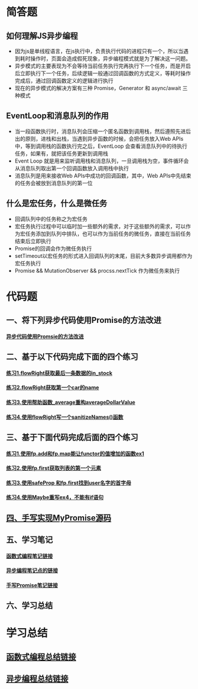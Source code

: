 # 简答题
## 如何理解JS异步编程
- 因为js是单线程语言，在js执行中，负责执行代码的进程只有一个，所以当遇到耗时操作时，页面会造成假死现象，异步编程模式就是为了解决这一问题。
- 异步模式的主要表现为不会等待当前任务执行完再执行下一个任务，而是开启后立即执行下一个任务，后续逻辑一般通过回调函数的方式定义，等耗时操作完成后，通过回调函数定义的逻辑进行执行
- 现在的异步模式的解决方案有三种 Promise，Generator 和 async/await 三种模式

## EventLoop和消息队列的作用
- 当一段函数执行时，消息队列会压缩一个匿名函数到调用栈，然后遵照先进后出的原则，进栈和出栈，当遇到异步函数的时候，会把任务放入Web APIs中，等到调用栈的函数执行完之后，EventLoop 会查看消息队列中的待执行任务，如果有，就把该任务更新到调用栈
- Event Loop 就是用来监听调用栈和消息队列，一旦调用栈为空，事件循环会从消息队列取出第一个回调函数放入调用栈中执行
- 消息队列是用来接收Web APIs中成功的回调函数，其中，Web APIs中先结束的任务会被放到消息队列的第一位

## 什么是宏任务，什么是微任务
- 回调队列中的任务称之为宏任务
- 宏任务执行过程中可以临时加一些额外的需求，对于这些额外的需求，可以作为宏任务添加到队列中排队，也可以作为当前任务的微任务，直接在当前任务结束后立即执行
- Promise的回调会作为微任务执行
- setTimeout以宏任务的形式进入回调队列的末尾，目前大多数异步调用都作为宏任务执行
- Promise && MutationObserver && procss.nextTick 作为微任务来执行
# 代码题
## 一、将下列异步代码使用Promise的方法改进
#### [异步代码使用Promsie的方法改进](./code/01-01.js)
## 二、基于以下代码完成下面的四个练习
#### [练习1.flowRight获取最后一条数据的in_stock](./code/02-01.js)
#### [练习2.flowRight获取第一个car的name](./code/02-02.js)
#### [练习3.使用帮助函数_average重构averageDollarValue](./code/02-03.js)
#### [练习4.使用flowRight写一个sanitizeNames()函数](./code/02-04.js)
## 三、基于下面代码完成后面的四个练习
#### [练习1.使用fp.add和fp.map能让functor的值增加的函数ex1](./code/03-01.js)
#### [练习2.使用fp.first获取列表的第一个元素](./code/03-02.js)
#### [练习3.使用safeProp 和fp.first找到user名字的首字母](./code/03-03.js)
#### [练习4.使用Maybe重写ex4，不能有if语句](./code/03-04.js)
## [四、手写实现MyPromise源码](./code/04.js)
## 五、学习笔记
#### [函数式编程笔记链接](https://www.jianshu.com/p/e5574275c497)
#### [异步编程笔记点的链接]()
#### [手写Promise笔记链接](https://www.jianshu.com/p/c43364b54614)
## 六、学习总结
# 学习总结
## [函数式编程总结链接](https://www.processon.com/mindmap/5f981ddb7d9c0806f2934591)
## [异步编程总结链接](https://www.processon.com/mindmap/5f993c3f1e08533134f9ea2e)